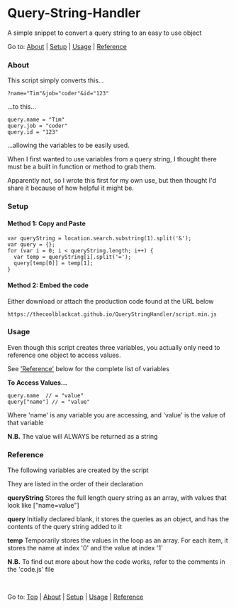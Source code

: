 # Query-String-Handler
A simple snippet to convert a query string to an easy to use object

Go to: [About](#about) | [Setup](#setup) | [Usage](#usage) | [Reference](#reference)

### About
This script simply converts this...

    ?name="Tim"&job="coder"&id="123"
    
...to this...

    query.name = "Tim"
    query.job = "coder"
    query.id = "123"
    
...allowing the variables to be easily used.


When I first wanted to use variables from a query string, I thought there must be a built in function or method to grab them.

Apparently not, so I wrote this first for my own use, but then thought I'd share it because of how helpful it might be.

### Setup
#### Method 1: Copy and Paste

    var queryString = location.search.substring(1).split('&');
    var query = {};
    for (var i = 0; i < queryString.length; i++) {
      var temp = queryString[i].split('=');
      query[temp[0]] = temp[1];
    }
    
#### Method 2: Embed the code
Either download or attach the production code found at the URL below

    https://thecoolblackcat.github.io/QueryStringHandler/script.min.js

### Usage
Even though this script creates three variables, you actually only need to reference one object to access values.

See ['Reference'](#reference) below for the complete list of variables


**To Access Values...**

    query.name  // = "value"
    query["name"] // = "value"
    
Where 'name' is any variable you are accessing, and 'value' is the value of that variable

**N.B.** The value will ALWAYS be returned as a string

### Reference
The following variables are created by the script

They are listed in the order of their declaration


**queryString** Stores the full length query string as an array, with values that look like ["name=value"]

**query** Initially declared blank, it stores the queries as an object, and has the contents of the query string added to it

**temp** Temporarily stores the values in the loop as an array. For each item, it stores the name at index '0' and the value at index '1'

**N.B.** To find out more about how the code works, refer to the comments in the 'code.js' file

&nbsp;

Go to: [Top](#) | [About](#about) | [Setup](#setup) | [Usage](#usage) | [Reference](#reference)
